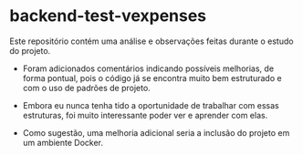 # backend-test-vexpenses


Este repositório contém uma análise e observações feitas durante o estudo do projeto.

  - Foram adicionados comentários indicando possíveis melhorias, de forma pontual, pois o código já se encontra muito bem estruturado e com o uso de padrões de projeto.

  - Embora eu nunca tenha tido a oportunidade de trabalhar com essas estruturas, foi muito interessante poder ver e aprender com elas.

  - Como sugestão, uma melhoria adicional seria a inclusão do projeto em um ambiente Docker.
